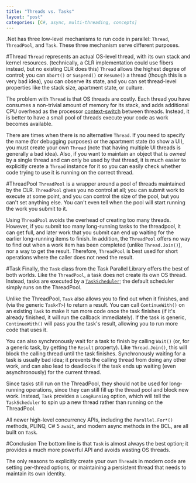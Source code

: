 ```yaml
---
title: "Threads vs. Tasks"
layout: "post"
categories: [C#, async, multi-threading, concepts]
---
```


.Net has three low-level mechanisms to run code in parallel: `Thread`, `ThreadPool`, and `Task`.  These three mechanism serve different purposes.

#Thread
`Thread` represents an actual OS-level thread, with its own stack and kernel resources.  (technically, a CLR implementation could use fibers instead, but no existing CLR does this)  `Thread` allows the highest degree of control; you can `Abort()` or `Suspend()` or `Resume()` a thread (though this is a very bad idea), you can observe its state, and you can set thread-level properties like the stack size, apartment state, or culture.

The problem with `Thread` is that OS threads are costly.  Each thread you have consumes a non-trivial amount of memory for its stack, and adds additional CPU overhead as the processor [context-switch](http://en.wikipedia.org/wiki/Context_switch) between threads.  Instead, it is better to have a small pool of threads execute your code as work becomes available.

There are times when there is no alternative `Thread`.  If you need to specify the name (for debugging purposes) or the apartment state (to show a UI), you must create your own `Thread` (note that having multiple UI threads is generally a bad idea).  Also, if you want to maintain an object that is _owned_ by a single thread and can only be used by that thread, it is much easier to explicitly create a `Thread` instance for it so you can easily check whether code trying to use it is running on the correct thread.

#ThreadPool
`ThreadPool` is a wrapper around a pool of threads maintained by the CLR.  `ThreadPool` gives you no control at all; you can submit work to execute at some point, and you can control the size of the pool, but you can't set anything else.  You can't even tell when the pool will start running the work you submit to it.  

Using `ThreadPool` avoids the overhead of creating too many threads.  However, if you submit too many long-running tasks to the threadpool, it can get full, and later work that you submit can end up waiting for the earlier long-running items to finish.  In addition, the `ThreadPool` offers no way to find out when a work item has been completed (unlike `Thread.Join()`), nor a way to get the result.  Therefore, `ThreadPool` is best used for short operations where the caller does not need the result.

#Task
Finally, the `Task` class from the Task Parallel Library offers the best of both worlds.  Like the `ThreadPool`, a task does not create its own OS thread.  Instead, tasks are executed by a [`TaskScheduler`](http://msdn.microsoft.com/en-us/library/dd997402.aspx); the default scheduler simply runs on the ThreadPool.

Unlike the ThreadPool, `Task` also allows you to find out when it finishes, and (via the generic `Task<T>`) to return a result.  You can call `ContinueWith()` on an existing `Task` to make it run more code once the task finishes (if it's already finished, it will run the callback immediately).  If the task is generic, `ContinueWith()` will pass you the task's result, allowing you to run more code that uses it.

You can also synchronously wait for a task to finish by calling `Wait()` (or, for a generic task, by getting the `Result` property).  Like `Thread.Join()`, this will block the calling thread until the task finishes.  Synchronously waiting for a task is usually bad idea; it prevents the calling thread from doing any other work, and can also lead to deadlocks if the task ends up waiting (even asynchronously) for the current thread.

Since tasks still run on the ThreadPool, they should not be used for long-running operations, since they can still fill up the thread pool and block new work.  Instead, `Task` provides a `LongRunning` option, which will tell the `TaskScheduler` to spin up a new thread rather than running on the ThreadPool.

All newer high-level concurrency APIs, including the `Parallel.For*()` methods, PLINQ, C# 5 `await`, and modern async methods in the BCL, are all built on `Task`.

#Conclusion
The bottom line is that `Task` is almost always the best option; it provides a much more powerful API and avoids wasting OS threads.

The only reasons to explicitly create your own `Thread`s in modern code are setting per-thread options, or maintaining a persistent thread that needs to maintain its own identity.
